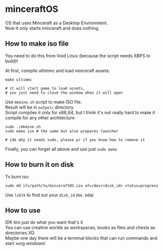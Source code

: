 # minceraftOS

OS that uses Minceraft as a Desktop Environment. \
Now it only starts minceraft and does nothing.

## How to make iso file

You need to do this from Void Linux (because the script needs XBPS to build)!

At first, compile ultimmc and load minceraft assets:

```
make ultimmc

# it will start game to load assets,
# you just need to close the window when it will open
```

Use `mkmine.sh` script to make ISO file. \
Result will be in `output/` directory. \
Script compiles it only for x86_64, but I think it's not really hard to make it compile for any other architecture

```
sudo ./mkmine.sh
sudo make iso # the same but also prepares launcher

# idk why it needs sudo, please pr if you know how to remove it
```

Finally, you can forget all above and use just `sudo make`

## How to burn it on disk

To burn iso:

```
sudo dd if=/path/to/minceraftOS.iso of=/dev/<disk_id> status=progress
```

Use `lsblk` to find out your `disk_id` (ex. sda)

## How to use

IDK bro just do what you want that's it \
You can use creative worlds as workspaces, books as files and chests as directories XD. \
Maybe one day there will be a terminal blocks that can run commands and start xorg windows!
